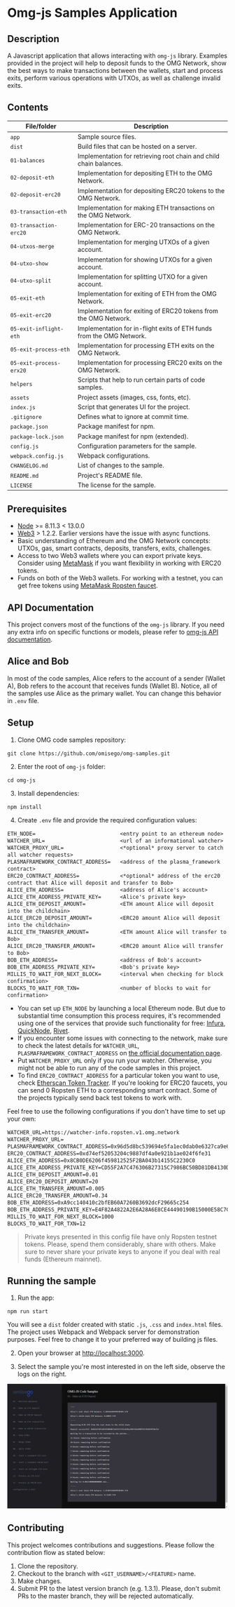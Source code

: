 # Omg-js Samples Application

## Description

A Javascript application that allows interacting with `omg-js` library. Examples provided in the project will help to deposit funds to the OMG Network, show the best ways to make transactions between the wallets, start and process exits, perform various operations with UTXOs, as well as challenge invalid exits.

## Contents

| File/folder             | Description                                                          |
| ----------------------- | -------------------------------------------------------------------- |
| `app`                   | Sample source files.                                                 |
| `dist`                  | Build files that can be hosted on a server.                          |
| `01-balances`           | Implementation for retrieving root chain and child chain balances.     |
| `02-deposit-eth`        | Implementation for depositing ETH to the OMG Network.                |
| `02-deposit-erc20`      | Implementation for depositing ERC20 tokens to the OMG Network.       |
| `03-transaction-eth`    | Implementation for making ETH transactions on the OMG Network.       |
| `03-transaction-erc20`  | Implementation for ERC-20 transactions on the OMG Network.           |
| `04-utxos-merge`        | Implementation for merging UTXOs of a given account.                 |
| `04-utxo-show`          | Implementation for showing UTXOs for a given account.                |
| `04-utxo-split`         | Implementation for splitting UTXO for a given account.               |
| `05-exit-eth`           | Implementation for exiting of ETH from the OMG Network.              |
| `05-exit-erc20`         | Implementation for exiting of ERC20 tokens from the OMG Network.     |
| `05-exit-inflight-eth`  | Implementation for in-flight exits of ETH funds from the OMG Network. |
| `05-exit-process-eth`   | Implementation for processing ETH exits on the OMG Network.          |
| `05-exit-process-erx20` | Implementation for processing ERC20 exits on the OMG Network.        |
| `helpers`               | Scripts that help to run certain parts of code samples.              |
| `assets`                | Project assets (images, css, fonts, etc).                            |
| `index.js`              | Script that generates UI for the project.                            |
| `.gitignore`            | Defines what to ignore at commit time.                               |
| `package.json`          | Package manifest for npm.                                            |
| `package-lock.json`     | Package manifest for npm (extended).                                 |
| `config.js`             | Configuration parameters for the sample.                             |
| `webpack.config.js`     | Webpack configurations.                                              |
| `CHANGELOG.md`          | List of changes to the sample.                                       |
| `README.md`             | Project's README file.                                               |
| `LICENSE`               | The license for the sample.                                          |

## Prerequisites

- [Node](https://nodejs.org/en) >= 8.11.3 < 13.0.0
- [Web3](https://github.com/ethereum/web3.js) > 1.2.2. Earlier versions have the issue with async functions.
- Basic understanding of Ethereum and the OMG Network concepts: UTXOs, gas, smart contracts, deposits, transfers, exits, challenges.
- Access to two Web3 wallets where you can export private keys. Consider using [MetaMask](https://metamask.io/download.html) if you want flexibility in working with ERC20 tokens.
- Funds on both of the Web3 wallets. For working with a testnet, you can get free tokens using [MetaMask Ropsten faucet](https://faucet.metamask.io).

## API Documentation

This project convers most of the functions of the `omg-js` library. If you need any extra info on specific functions or models, please refer to [omg-js API documentation](https://docs.omg.network/omg-js).

## Alice and Bob

In most of the code samples, Alice refers to the account of a sender (Wallet A), Bob refers to the account that receives funds (Wallet B). Notice, all of the samples use Alice as the primary wallet. You can change this behavior in `.env` file.

## Setup

1. Clone OMG code samples repository:

```
git clone https://github.com/omisego/omg-samples.git
```

2. Enter the root of `omg-js` folder:

```
cd omg-js
```

3. Install dependencies:

```
npm install
```

4. Create `.env` file and provide the required configuration values:

```
ETH_NODE=                           <entry point to an ethereum node>
WATCHER_URL=                        <url of an informational watcher>
WATCHER_PROXY_URL=                  <*optional* proxy server to catch all watcher requests>
PLASMAFRAMEWORK_CONTRACT_ADDRESS=   <address of the plasma_framework contract>
ERC20_CONTRACT_ADDRESS=             <*optional* address of the erc20 contract that Alice will deposit and transfer to Bob>
ALICE_ETH_ADDRESS=                  <address of Alice's account>
ALICE_ETH_ADDRESS_PRIVATE_KEY=      <Alice's private key>
ALICE_ETH_DEPOSIT_AMOUNT=           <ETH amount Alice will deposit into the childchain>
ALICE_ERC20_DEPOSIT_AMOUNT=         <ERC20 amount Alice will deposit into the childchain>
ALICE_ETH_TRANSFER_AMOUNT=          <ETH amount Alice will transfer to Bob>
ALICE_ERC20_TRANSFER_AMOUNT=        <ERC20 amount Alice will transfer to Bob>
BOB_ETH_ADDRESS=                    <address of Bob's account>
BOB_ETH_ADDRESS_PRIVATE_KEY=        <Bob's private key>
MILLIS_TO_WAIT_FOR_NEXT_BLOCK=      <interval when checking for block confirmation>
BLOCKS_TO_WAIT_FOR_TXN=             <number of blocks to wait for confirmation>
```

- You can set up `ETH_NODE` by launching a local Ethereum node. But due to substantial time consumption this process requires, it's recommended using one of the services that provide such functionality for free: [Infura](https://infura.io), [QuickNode](https://www.quiknode.io), [Rivet](https://rivet.cloud).
- If you encounter some issues with connecting to the network, make sure to check the latest details for `WATCHER_URL`, `PLASMAFRAMEWORK_CONTRACT_ADDRESS` on [the official documentation page](https://docs.omg.network/network-connection-details).
- Put `WATCHER_PROXY_URL` only if you run your watcher. Otherwise, you might not be able to run any of the code samples in this project.
- To find `ERC20_CONTRACT_ADDRESS` for a particular token you want to use, check [Etherscan Token Tracker](https://etherscan.io/tokens). If you're looking for ERC20 faucets, you can send 0 Ropsten ETH to a corresponding smart contract. Some of the projects typically send back test tokens to work with.

Feel free to use the following configurations if you don't have time to set up your own:

```
WATCHER_URL=https://watcher-info.ropsten.v1.omg.network
WATCHER_PROXY_URL=
PLASMAFRAMEWORK_CONTRACT_ADDRESS=0x96d5d8bc539694e5fa1ec0dab0e6327ca9e680f9
ERC20_CONTRACT_ADDRESS=0xd74ef52053204c9887df4a0e921b1ae024f6fe31
ALICE_ETH_ADDRESS=0x8CB0DE6206f459812525F2BA043b14155C2230C0
ALICE_ETH_ADDRESS_PRIVATE_KEY=CD55F2A7C476306B27315C7986BC50BD81DB4130D4B5CFD49E3EAF9ED1EDE4F7
ALICE_ETH_DEPOSIT_AMOUNT=0.01
ALICE_ERC20_DEPOSIT_AMOUNT=20
ALICE_ETH_TRANSFER_AMOUNT=0.005
ALICE_ERC20_TRANSFER_AMOUNT=0.34
BOB_ETH_ADDRESS=0xA9cc140410c2bfEB60A7260B3692dcF29665c254
BOB_ETH_ADDRESS_PRIVATE_KEY=E4F82A4822A2E6A28A6E8CE44490190B15000E58C7CBF62B4729A3FDC9515FD2
MILLIS_TO_WAIT_FOR_NEXT_BLOCK=1000
BLOCKS_TO_WAIT_FOR_TXN=12
```

> Private keys presented in this config file have only Ropsten testnet tokens. Please, spend them considerably, share with others. Make sure to never share your private keys to anyone if you deal with real funds (Ethereum mainnet).

## Running the sample

1. Run the app:

```
npm run start
```

You will see a `dist` folder created with static `.js`, `.css` and `index.html` files. The project uses Webpack and Webpack server for demonstration purposes. Feel free to change it to your preferred way of building js files.

2. Open your browser at [http://localhost:3000](http://localhost:3000).

3. Select the sample you're most interested in on the left side, observe the logs on the right.

![img](app/assets/images/02.png)

## Contributing

This project welcomes contributions and suggestions. Please follow the contribution flow as stated below:

1. Clone the repository.
2. Checkout to the branch with `<GIT_USERNAME>/<FEATURE>` name.
3. Make changes.
4. Submit PR to the latest version branch (e.g. 1.3.1). Please, don't submit PRs to the master branch, they will be rejected automatically.